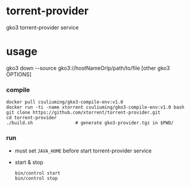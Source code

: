 # torrent-provider
gko3 torrent-provider service

# usage
gko3 down --source gko3://hostNameOrIp/path/to/file [other gko3 OPTIONS]


### compile

```
docker pull csuliuming/gko3-compile-env:v1.0
docker run -ti -name xtorrent csuliuming/gko3-compile-env:v1.0 bash
git clone https://github.com/xtorrent/torrent-provider.git
cd torrent-provider
./build.sh                # generate gko3-provider.tgz in $PWD/
```

### run
- must set `JAVA_HOME` before start torrent-provider service
- start & stop

    ```
    bin/control start
    bin/control stop
    ```